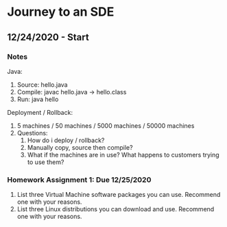 # Journey to an SDE

## 12/24/2020 - Start

### Notes

Java:
1. Source: hello.java
1. Compile: javac hello.java -> hello.class
1. Run: java hello

Deployment / Rollback:
1. 5 machines / 50 machines / 5000 machines / 50000 machines
1. Questions:
	1. How do i deploy / rollback? 
	1. Manually copy, source then compile?
	1. What if the machines are in use? What happens to customers trying to use them?

### Homework Assignment 1: Due 12/25/2020
1. List three Virtual Machine software packages you can use. Recommend one with your reasons.
2. List three Linux distributions you can download and use. Recommend one with your reasons.
